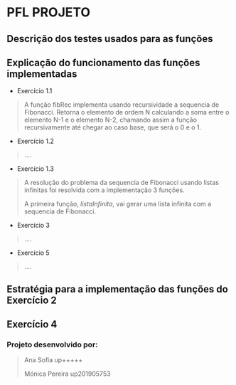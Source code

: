 # PFL PROJETO

## Descrição dos testes usados para as funções
>

## Explicação do funcionamento das funções implementadas
- Exercício 1.1
> A função fibRec implementa usando recursividade a sequencia de Fibonacci.
> Retorna o elemento de ordem N calculando a soma entre o elemento N-1 e o elemento N-2, chamando assim a função recursivamente até chegar ao caso base, que será o 0 e o 1.

- Exercício 1.2
> ....

- Exercício 1.3
>  A resolução do problema da sequencia de Fibonacci usando listas infinitas foi resolvida com a implementação 3 funções.
>
> A primeira função, *listaInfinita*, vai gerar uma lista infinita com a sequencia de Fibonacci.


- Exercício 3
> ....

- Exercício 5
> ....

## Estratégia para a implementação das funções do Exercício 2
>

## Exercício 4
>

### Projeto desenvolvido por:
> Ana Sofia up+++++
>
> Mónica Pereira up201905753
